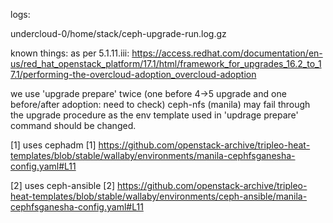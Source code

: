 logs:

undercloud-0/home/stack/ceph-upgrade-run.log.gz



known things:
as per 5.1.11.iii:
https://access.redhat.com/documentation/en-us/red_hat_openstack_platform/17.1/html/framework_for_upgrades_16.2_to_17.1/performing-the-overcloud-adoption_overcloud-adoption


we use 'upgrade prepare' twice (one before 4->5 upgrade and one before/after adoption: need to check)
ceph-nfs (manila) may fail through the upgrade procedure as the env template used in 'updrage prepare' command should be changed. 

[1] uses cephadm
[1] https://github.com/openstack-archive/tripleo-heat-templates/blob/stable/wallaby/environments/manila-cephfsganesha-config.yaml#L11

[2] uses ceph-ansible
[2] https://github.com/openstack-archive/tripleo-heat-templates/blob/stable/wallaby/environments/ceph-ansible/manila-cephfsganesha-config.yaml#L11
